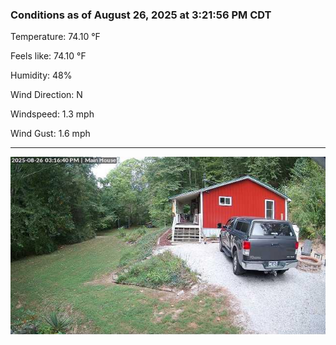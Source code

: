 ### Conditions as of August 26, 2025 at 3:21:56 PM CDT 

Temperature: 74.10 &deg;F

Feels like: 74.10 &deg;F

Humidity: 48%

Wind Direction: N

Windspeed: 1.3 mph

Wind Gust: 1.6 mph

---

<img src="./images/latest.jpeg"/>

